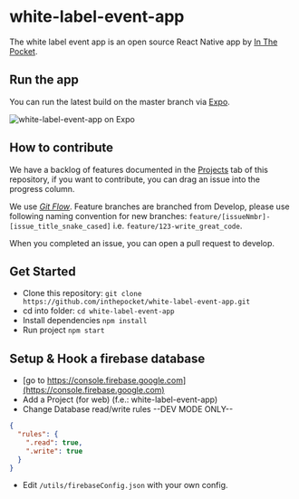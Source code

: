 # white-label-event-app

The white label event app is an open source React Native app by [In The Pocket](https://inthepocket.mobi).

## Run the app

You can run the latest build on the master branch via [Expo](https://expo.io/@itpocket/white-label-event-app).

![white-label-event-app on Expo](https://i.imgur.com/P2YdeMS.png)

## How to contribute

We have a backlog of features documented in the [Projects](https://github.com/inthepocket/white-label-event-app/projects/) tab of this repository, if you want to contribute, you can drag an issue into the progress column.

We use [*Git Flow*](https://guides.github.com/introduction/flow/). Feature branches are branched from Develop, please use following naming convention for new branches:
`feature/[issueNmbr]-[issue_title_snake_cased]` i.e. `feature/123-write_great_code`.

When you completed an issue, you can open a pull request to develop.

## Get Started

 * Clone this repository: `git clone https://github.com/inthepocket/white-label-event-app.git`
 * cd into folder: `cd white-label-event-app`
 * Install dependencies `npm install`
 * Run project `npm start`


## Setup & Hook a firebase database

 * [go to https://console.firebase.google.com](https://console.firebase.google.com)
 * Add a Project (for web) (f.e.: white-label-event-app)
 * Change Database read/write rules --DEV MODE ONLY--

```json
{
  "rules": {
    ".read": true,
    ".write": true
  }
}
```

 * Edit `/utils/firebaseConfig.json` with your own config.
